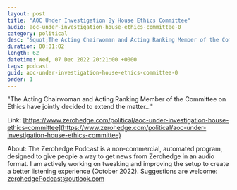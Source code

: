 ```yaml
---
layout: post
title: "AOC Under Investigation By House Ethics Committee"
audio: aoc-under-investigation-house-ethics-committee-0
category: political
desc: "&quot;The Acting Chairwoman and Acting Ranking Member of the Committee on Ethics have jointly decided to extend the matter...&quot;"
duration: 00:01:02
length: 62
datetime: Wed, 07 Dec 2022 20:21:00 +0000
tags: podcast
guid: aoc-under-investigation-house-ethics-committee-0
order: 1
---
```

&quot;The Acting Chairwoman and Acting Ranking Member of the Committee on Ethics have jointly decided to extend the matter...&quot;

Link: [https://www.zerohedge.com/political/aoc-under-investigation-house-ethics-committee](https://www.zerohedge.com/political/aoc-under-investigation-house-ethics-committee)

About: The Zerohedge Podcast is a non-commercial, automated program, designed to give people a way to get news from Zerohedge in an audio format.  I am actively working on tweaking and improving the setup to create a better listening experience (October 2022).  Suggestions are welcome: [zerohedgePodcast@outlook.com](mailto:zerohedgePodcast@outlook.com)
